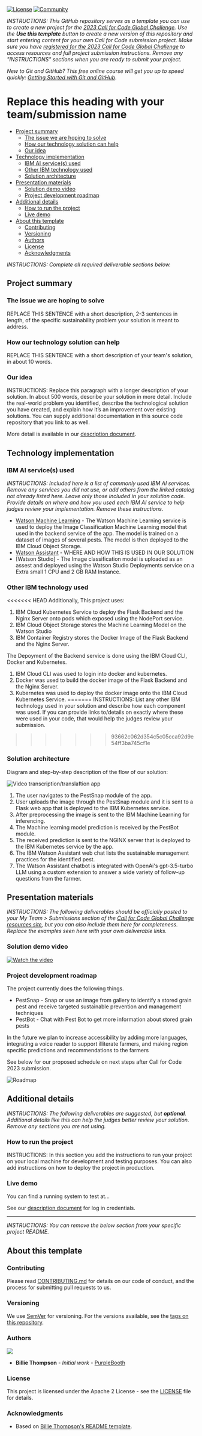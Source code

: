 [![License](https://img.shields.io/badge/License-Apache2-blue.svg)](https://www.apache.org/licenses/LICENSE-2.0) [![Community](https://img.shields.io/badge/Join-Community-blue)](https://developer.ibm.com/callforcode/solutions/projects/get-started/)

_INSTRUCTIONS: This GitHub repository serves as a template you can use to create a new project for the [2023 Call for Code Global Challenge](https://developer.ibm.com/callforcode/global-challenge/). Use the **Use this template** button to create a new version of this repository and start entering content for your own Call for Code submission project. Make sure you have [registered for the 2023 Call for Code Global Challenge](https://developer.ibm.com/callforcode/global-challenge/register/) to access resources and full project submission instructions. Remove any "INSTRUCTIONS" sections when you are ready to submit your project._

_New to Git and GitHub? This free online course will get you up to speed quickly: [Getting Started with Git and GitHub](https://www.coursera.org/learn/getting-started-with-git-and-github)_.

# Replace this heading with your team/submission name

- [Project summary](#project-summary)
  - [The issue we are hoping to solve](#the-issue-we-are-hoping-to-solve)
  - [How our technology solution can help](#how-our-technology-solution-can-help)
  - [Our idea](#our-idea)
- [Technology implementation](#technology-implementation)
  - [IBM AI service(s) used](#ibm-ai-services-used)
  - [Other IBM technology used](#other-ibm-technology-used)
  - [Solution architecture](#solution-architecture)
- [Presentation materials](#presentation-materials)
  - [Solution demo video](#solution-demo-video)
  - [Project development roadmap](#project-development-roadmap)
- [Additional details](#additional-details)
  - [How to run the project](#how-to-run-the-project)
  - [Live demo](#live-demo)
- [About this template](#about-this-template)
  - [Contributing](#contributing)
  - [Versioning](#versioning)
  - [Authors](#authors)
  - [License](#license)
  - [Acknowledgments](#acknowledgments)

_INSTRUCTIONS: Complete all required deliverable sections below._

## Project summary

### The issue we are hoping to solve

REPLACE THIS SENTENCE with a short description, 2-3 sentences in length, of the specific sustainability problem your solution is meant to address.

### How our technology solution can help

REPLACE THIS SENTENCE with a short description of your team's solution, in about 10 words.

### Our idea

INSTRUCTIONS: Replace this paragraph with a longer description of your solution. In about 500 words, describe your solution in more detail. Include the real-world problem you identified, describe the technological solution you have created, and explain how it’s an improvement over existing solutions. You can supply additional documentation in this source code repository that you link to as well.

More detail is available in our [description document](./docs/DESCRIPTION.md).

## Technology implementation

### IBM AI service(s) used

_INSTRUCTIONS: Included here is a list of commonly used IBM AI services. Remove any services you did not use, or add others from the linked catalog not already listed here. Leave only those included in your solution code. Provide details on where and how you used each IBM AI service to help judges review your implementation. Remove these instructions._

- [Watson Machine Learning](https://github.com/jonathanjthomas/PestDetect/blob/1bf09b14c0ea3b37424520a868939aee46b936b6/backend/Flask_Backend/app.py) - The Watson Machine Learning service is used to deploy the Image Classification Machine Learning model that used in the backend service of the app. The model is trained on a dataset of images of several pests. The model is then deployed to the IBM Cloud Object Storage. 
- [Watson Assistant](https://github.com/jonathanjthomas/PestDetect/blob/93662c062d354c5c05cca92d9e54ff3ba745cf1e/backend/Nignx_Backend/Web/index.html) - WHERE AND HOW THIS IS USED IN OUR SOLUTION
- [Watson Studio] - The Image classification model is uploaded as an assest and deployed using the Watson Studio Deployments service on a Extra small 1 CPU and 2 GB RAM Instance.

### Other IBM technology used

<<<<<<< HEAD
Additionally, This project uses:
1. IBM Cloud Kubernetes Service to deploy the Flask Backend and the Nginx Server onto pods which exposed using the NodePort service.
2. IBM Cloud Object Storage stores the Machine Learning Model on the Watson Studio
3. IBM Container Registry stores the Docker Image of the Flask Backend and the Nginx Server.

The Depoyment of the Backend service is done using the IBM Cloud CLI, Docker and Kubernetes. 

1. IBM Cloud CLI was used to login into docker and kubernetes.
2. Docker was used to build the docker image of the Flask Backend and the Nginx Server.
3. Kubernetes was used to deploy the docker image onto the IBM Cloud Kubernetes Service.
=======
INSTRUCTIONS: List any other IBM technology used in your solution and describe how each component was used. If you can provide links to/details on exactly where these were used in your code, that would help the judges review your submission.
>>>>>>> 93662c062d354c5c05cca92d9e54ff3ba745cf1e

### Solution architecture

Diagram and step-by-step description of the flow of our solution:

![Video transcription/translaftion app](https://github.com/jonathanjthomas/PestDetect/blob/d3513101ff47e6a85bd1bfc7dd9553be37cf3012/images/Model_Architecture.jpg)

1. The user navigates to the PestSnap module of the app.
2. User uploads the image through the PestSnap module and it is sent to a Flask web app that is deployed to the IBM Kubernetes service.
3. After preprocessing the image is sent to the IBM Machine Learning for inferencing.
4. The Machine learning model prediction is received by the PestBot module.
5. The received prediction is sent to the NGINX server that is deployed to the IBM Kubernetes service by the app.
6. The IBM Watson Assistant web chat lists the sustainable management practices for the identified pest.
7. The Watson Assistant chatbot is integrated with OpenAi's gpt-3.5-turbo LLM using a custom extension to answer a wide variety of follow-up questions from the farmer.

## Presentation materials

_INSTRUCTIONS: The following deliverables should be officially posted to your My Team > Submissions section of the [Call for Code Global Challenge resources site](https://cfc-prod.skillsnetwork.site/), but you can also include them here for completeness. Replace the examples seen here with your own deliverable links._

### Solution demo video

[![Watch the video](https://raw.githubusercontent.com/Liquid-Prep/Liquid-Prep/main/images/readme/IBM-interview-video-image.png)](https://youtu.be/vOgCOoy_Bx0)

### Project development roadmap

The project currently does the following things.

- PestSnap - Snap or use an image from gallery to identify a stored grain pest and receive targeted sustainable prevention and management techniques 
- PestBot - Chat with Pest Bot to get more information about stored grain pests

In the future we plan to increase accessibility by adding more languages, integrating a voice reader to support illiterate farmers, and making region specific predictions and recommendations to the farmers

See below for our proposed schedule on next steps after Call for Code 2023 submission.

![Roadmap](https://github.com/jonathanjthomas/PestDetect/blob/d64709fe5f084a1ce47a9dd2101fa52671e370c8/images/PD_Roadmap.jpg)

## Additional details

_INSTRUCTIONS: The following deliverables are suggested, but **optional**. Additional details like this can help the judges better review your solution. Remove any sections you are not using._

### How to run the project

INSTRUCTIONS: In this section you add the instructions to run your project on your local machine for development and testing purposes. You can also add instructions on how to deploy the project in production.

### Live demo

You can find a running system to test at...

See our [description document](./docs/DESCRIPTION.md) for log in credentials.

---

_INSTRUCTIONS: You can remove the below section from your specific project README._

## About this template

### Contributing

Please read [CONTRIBUTING.md](CONTRIBUTING.md) for details on our code of conduct, and the process for submitting pull requests to us.

### Versioning

We use [SemVer](http://semver.org/) for versioning. For the versions available, see the [tags on this repository](https://github.com/your/project/tags).

### Authors

<a href="https://github.com/Call-for-Code/Project-Sample/graphs/contributors">
  <img src="https://contributors-img.web.app/image?repo=Call-for-Code/Project-Sample" />
</a>

- **Billie Thompson** - _Initial work_ - [PurpleBooth](https://github.com/PurpleBooth)

### License

This project is licensed under the Apache 2 License - see the [LICENSE](LICENSE) file for details.

### Acknowledgments

- Based on [Billie Thompson's README template](https://gist.github.com/PurpleBooth/109311bb0361f32d87a2).
